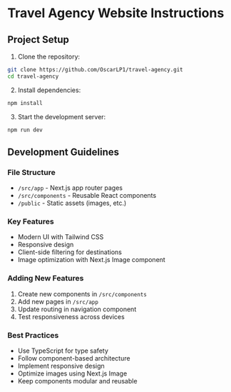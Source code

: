 # Travel Agency Website Instructions

## Project Setup

1. Clone the repository:
```bash
git clone https://github.com/OscarLP1/travel-agency.git
cd travel-agency
```

2. Install dependencies:
```bash
npm install
```

3. Start the development server:
```bash
npm run dev
```

## Development Guidelines

### File Structure
- `/src/app` - Next.js app router pages
- `/src/components` - Reusable React components
- `/public` - Static assets (images, etc.)

### Key Features
- Modern UI with Tailwind CSS
- Responsive design
- Client-side filtering for destinations
- Image optimization with Next.js Image component

### Adding New Features
1. Create new components in `/src/components`
2. Add new pages in `/src/app`
3. Update routing in navigation component
4. Test responsiveness across devices

### Best Practices
- Use TypeScript for type safety
- Follow component-based architecture
- Implement responsive design
- Optimize images using Next.js Image
- Keep components modular and reusable 